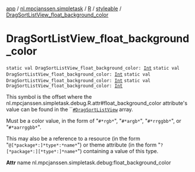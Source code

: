[app](../../../index.md) / [nl.mpcjanssen.simpletask](../../index.md) / [R](../index.md) / [styleable](index.md) / [DragSortListView_float_background_color](.)

# DragSortListView_float_background_color

`static val DragSortListView_float_background_color: `[`Int`](https://kotlinlang.org/api/latest/jvm/stdlib/kotlin/-int/index.html)
`static val DragSortListView_float_background_color: `[`Int`](https://kotlinlang.org/api/latest/jvm/stdlib/kotlin/-int/index.html)
`static val DragSortListView_float_background_color: `[`Int`](https://kotlinlang.org/api/latest/jvm/stdlib/kotlin/-int/index.html)
`static val DragSortListView_float_background_color: `[`Int`](https://kotlinlang.org/api/latest/jvm/stdlib/kotlin/-int/index.html)

This symbol is the offset where the nl.mpcjanssen.simpletask.debug.R.attr#float_background_color attribute's value can be found in the ``[`#DragSortListView`](-drag-sort-list-view.md) array.

Must be a color value, in the form of "`#*rgb*`", "`#*argb*`", "`#*rrggbb*`", or "`#*aarrggbb*`".

This may also be a reference to a resource (in the form "`@[*package*:]*type*:*name*`") or theme attribute (in the form "`?[*package*:][*type*:]*name*`") containing a value of this type.

**Attr**
name nl.mpcjanssen.simpletask.debug:float_background_color

